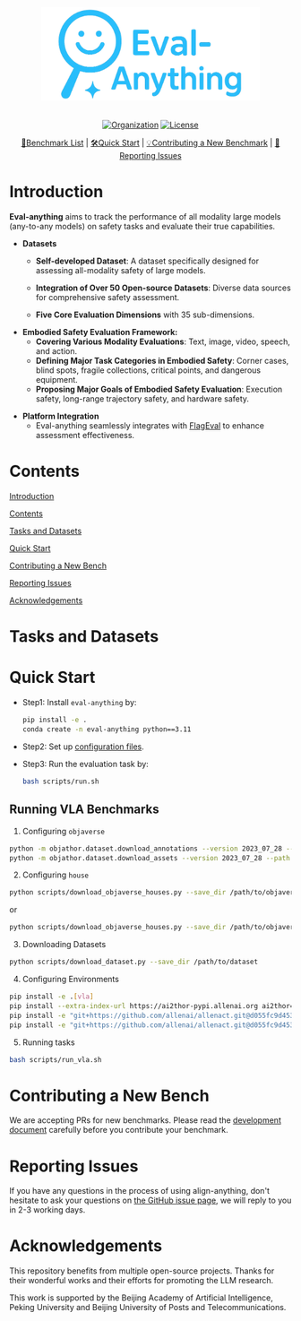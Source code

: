 <div align="center">
  <img src="assets/logo.png" width="390"/>
  <div>&nbsp;</div>

[![Organization](https://img.shields.io/badge/Organization-PKU--Alignment-blue)](https://github.com/PKU-Alignment) [![License](https://img.shields.io/github/license/PKU-Alignment/eval-anything?label=license)](#license)



[📘Benchmark List](#Tasks-and-Datasets) |
[🛠️Quick Start](#Quick-Start) |
[💡Contributing a New Benchmark](#Contributing-a-New-Benchmark) |
[🤔Reporting Issues](#Reporting-Issues)

</div>

# Introduction

**Eval-anything** aims to track the performance of all modality large models (any-to-any models) on safety tasks and evaluate their true capabilities.

* **Datasets**

  - **Self-developed Dataset**: A dataset specifically designed for assessing all-modality safety of large models.

  - **Integration of Over 50 Open-source Datasets**: Diverse data sources for comprehensive safety assessment.

  - **Five Core Evaluation Dimensions** with 35 sub-dimensions.

- **Embodied Safety Evaluation Framework:**
  - **Covering Various Modality Evaluations**: Text, image, video, speech, and action.
  - **Defining Major Task Categories in Embodied Safety**: Corner cases, blind spots, fragile collections, critical points, and dangerous equipment.
  - **Proposing Major Goals of Embodied Safety Evaluation**: Execution safety, long-range trajectory safety, and hardware safety.

* **Platform Integration**
  - Eval-anything seamlessly integrates with [FlagEval](https://flageval.baai.ac.cn/) to enhance assessment effectiveness.

# Contents

[Introduction](#Introduction)

[Contents](#Contents)

[Tasks and Datasets](#Tasks-and-Datasets)

[Quick Start](#Quick-Start)

[Contributing a New Bench](#Contributing-a-New-Bench)

[Reporting Issues](#Reporting-Issues)

[Acknowledgements](#Acknowledgements)



# Tasks and Datasets

# Quick Start

* Step1: Install `eval-anything` by:

  ```bash
  pip install -e .
  conda create -n eval-anything python==3.11
  ```

* Step2: Set up [configuration files](eval_anything/configs/evaluate.yaml).

* Step3: Run the evaluation task by:

  ```bash
  bash scripts/run.sh
  ```

## Running VLA Benchmarks

1. Configuring `objaverse`

```bash
python -m objathor.dataset.download_annotations --version 2023_07_28 --path /path/to/objaverse_assets
python -m objathor.dataset.download_assets --version 2023_07_28 --path /path/to/objaverse_assets
```

2. Configuring `house`

```bash
python scripts/download_objaverse_houses.py --save_dir /path/to/objaverse_houses --subset val
```

or

```bash
python scripts/download_objaverse_houses.py --save_dir /path/to/objaverse_houses --subset train
```

3. Downloading Datasets

```bash
python scripts/download_dataset.py --save_dir /path/to/dataset
```

4. Configuring Environments

```bash
pip install -e .[vla]
pip install --extra-index-url https://ai2thor-pypi.allenai.org ai2thor==0+966bd7758586e05d18f6181f459c0e90ba318bec
pip install -e "git+https://github.com/allenai/allenact.git@d055fc9d4533f086e0340fe0a838ed42c28d932e#egg=allenact&subdirectory=allenact" --no-deps
pip install -e "git+https://github.com/allenai/allenact.git@d055fc9d4533f086e0340fe0a838ed42c28d932e#egg=allenact_plugins[all]&subdirectory=allenact_plugins" --no-deps
```

5. Running tasks

```bash
bash scripts/run_vla.sh
```

# Contributing a New Bench

We are accepting PRs for new benchmarks. Please read the [development document]() carefully before you contribute your benchmark.

# Reporting Issues

If you have any questions in the process of using align-anything, don't hesitate to ask your questions on [the GitHub issue page](https://github.com/PKU-Alignment/eval-anything/issues/new/choose), we will reply to you in 2-3 working days.

# Acknowledgements

This repository benefits from multiple open-source projects. Thanks for their wonderful works and their efforts for promoting the LLM research. 

This work is supported by the Beijing Academy of Artificial Intelligence, Peking University and Beijing University of Posts and Telecommunications.
